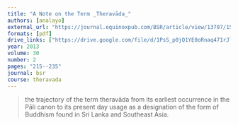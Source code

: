 ```yaml
---
title: "A Note on the Term _Theravāda_"
authors: [analayo]
external_url: "https://journal.equinoxpub.com/BSR/article/view/13707/15930"
formats: [pdf]
drive_links: ["https://drive.google.com/file/d/1PsS_p0jQ1YE0oRnaq471rJlWyGDzkDz4/view?usp=drivesdk"]
year: 2013
volume: 30
number: 2
pages: "215--235"
journal: bsr
course: theravada
---
```


> the trajectory of the term theravāda from its earliest occurrence in the Pāli canon to its present day usage as a designation of the form of Buddhism found in Sri Lanka and Southeast Asia.

